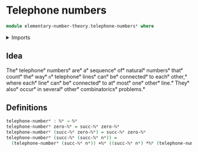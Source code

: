 # Telephone numbers

```agda
module elementary-number-theory.telephone-numbersᵉ where
```

<details><summary>Imports</summary>

```agda
open import elementary-number-theory.addition-natural-numbersᵉ
open import elementary-number-theory.multiplication-natural-numbersᵉ
open import elementary-number-theory.natural-numbersᵉ
```

</details>

## Idea

Theᵉ telephoneᵉ numbersᵉ areᵉ aᵉ sequenceᵉ ofᵉ naturalᵉ numbersᵉ thatᵉ countᵉ theᵉ wayᵉ `n`ᵉ
telephoneᵉ linesᵉ canᵉ beᵉ connectedᵉ to eachᵉ other,ᵉ where eachᵉ lineᵉ canᵉ beᵉ connectedᵉ
to atᵉ mostᵉ oneᵉ otherᵉ line.ᵉ Theyᵉ alsoᵉ occurᵉ in severalᵉ otherᵉ combinatoricsᵉ
problems.ᵉ

## Definitions

```agda
telephone-numberᵉ : ℕᵉ → ℕᵉ
telephone-numberᵉ zero-ℕᵉ = succ-ℕᵉ zero-ℕᵉ
telephone-numberᵉ (succ-ℕᵉ zero-ℕᵉ) = succ-ℕᵉ zero-ℕᵉ
telephone-numberᵉ (succ-ℕᵉ (succ-ℕᵉ nᵉ)) =
  (telephone-numberᵉ (succ-ℕᵉ nᵉ)) +ℕᵉ ((succ-ℕᵉ nᵉ) *ℕᵉ (telephone-numberᵉ nᵉ))
```